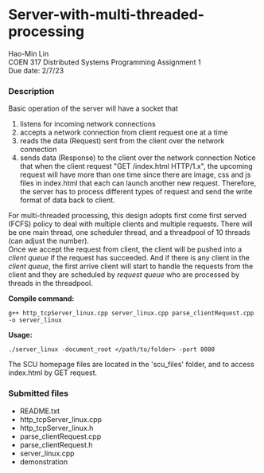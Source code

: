 # Server-with-multi-threaded-processing

Hao-Min Lin  
COEN 317 Distributed Systems Programming Assignment 1  
Due date: 2/7/23

### Description
Basic operation of the server will have a socket that
1. listens for incoming network connections
2. accepts a network connection from client request one at a time
3. reads the data (Request) sent from the client over the network connection
4. sends data (Response) to the client over the network connection
Notice that when the client request "GET /index.html HTTP/1.x", the upcoming request will have more than one time since there are image, css and js files in index.html that each can launch another new request. Therefore, the server has to process different types of request and send the write format of data back to client.

For multi-threaded processing, this design adopts first come first served (FCFS) policy to deal with multiple clients and multiple requests. There will be one main thread, one scheduler thread, and a threadpool of 10 threads (can adjust the number).  
Once we accept the request from client, the client will be pushed into a *client queue* if the request has succeeded. And if there is any client in the *client queue*, the first arrive client will start to handle the requests from the client and they are scheduled by *request queue* who are processed by threads in the threadpool.

**Compile command:**  
```
g++ http_tcpServer_linux.cpp server_linux.cpp parse_clientRequest.cpp -o server_linux 
```
**Usage:**  
```
./server_linux -document_root </path/to/folder> -port 8080
```
The SCU homepage files are located in the 'scu_files' folder, and to access index.html by GET request.

### Submitted files
* README.txt
* http_tcpServer_linux.cpp
* http_tcpServer_linux.h
* parse_clientRequest.cpp
* parse_clientRequest.h
* server_linux.cpp
* demonstration
